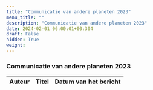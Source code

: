```yaml
---
title: "Communicatie van andere planeten 2023"
menu_title: ""
description: "Communicatie van andere planeten 2023"
date: 2024-02-01 06:00:01+00:304
draft: False
hidden: True
weight:
---
```

### Communicatie van andere planeten 2023

**Auteur** | **Titel** | **Datum van het bericht**
---|---|---
